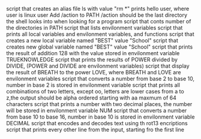 script that creates an alias file ls with value "rm *"
prints hello user, where user is linux user
Add /action to PATH /action should be the last directory the shell looks into when looking for a program
script that conts number of the directories in PATH
script that lists envilonment variables
script that prints all local variables and envilonment variables, and functions
script that creates a new local variable named "BEST" value "School"
script that creates new global variable named "BEST" value "School"
script that prints the result of addition 128 with the value stored in envilonment variable TRUEKNOWLEDGE
script that prints the results of POWER divided by DIVIDE, (POWER and DIVIDE are envilonment variables)
script that display the result of BREATH to the power LOVE, where BREATH and LOVE are envilonment variables
script that converts a number from base 2 to base 10, number in base 2 is stored in envilonment variable
script that prints all combinations of two letters, except oo, letters are lower cases from a to z,the output should be alpha ordered starting with aa maxmum of 64 characters
script that prints a number with two decimal places, the number will be stored in envilonment variable NUM
script that converts a number from base 10 to base 16, number in base 10 is stored in envilonment variable DECIMAL
script that encodes and decodes text using th rot13 encriptions
script that prints every other line from the input, starting fro the first line
